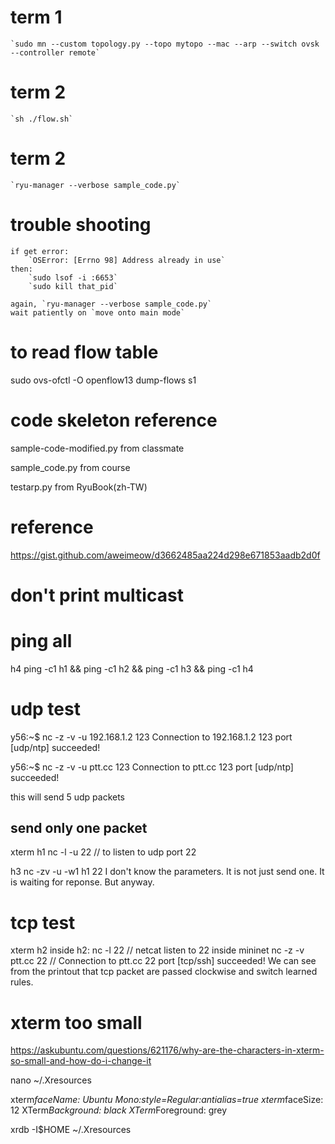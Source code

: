 # term 1

    `sudo mn --custom topology.py --topo mytopo --mac --arp --switch ovsk --controller remote`

# term 2

    `sh ./flow.sh`

# term 2

    `ryu-manager --verbose sample_code.py`
# trouble shooting
    if get error:
        `OSError: [Errno 98] Address already in use`
    then:
        `sudo lsof -i :6653`
        `sudo kill that_pid`

    again, `ryu-manager --verbose sample_code.py`
    wait patiently on `move onto main mode`

# to read flow table
sudo ovs-ofctl -O openflow13 dump-flows s1

# code skeleton reference

sample-code-modified.py
    from classmate

sample_code.py
    from course

testarp.py
    from RyuBook(zh-TW)

# reference
https://gist.github.com/aweimeow/d3662485aa224d298e671853aadb2d0f

# don't print multicast

# ping all 
h4 ping -c1 h1 && ping -c1 h2 && ping -c1 h3 && ping -c1 h4

# udp test

y56:~$ nc -z -v -u 192.168.1.2 123
Connection to 192.168.1.2 123 port [udp/ntp] succeeded!

y56:~$ nc -z -v -u ptt.cc 123
Connection to ptt.cc 123 port [udp/ntp] succeeded!

this will send 5 udp packets

## send only one packet

xterm h1 
    nc -l -u 22 // to listen to udp port 22

h3 nc -zv -u -w1 h1 22
I don't know the parameters. It is not just send one. It is waiting for reponse. But anyway.

# tcp test
xterm h2
inside h2: nc -l 22 // netcat listen to 22
inside mininet
nc -z -v ptt.cc 22
// Connection to ptt.cc 22 port [tcp/ssh] succeeded!
We can see from the printout that tcp packet are passed clockwise and switch learned rules.

# xterm too small
https://askubuntu.com/questions/621176/why-are-the-characters-in-xterm-so-small-and-how-do-i-change-it

nano ~/.Xresources

xterm*faceName: Ubuntu Mono:style=Regular:antialias=true
xterm*faceSize: 12
XTerm*Background: black
XTerm*Foreground: grey

xrdb -I$HOME ~/.Xresources

